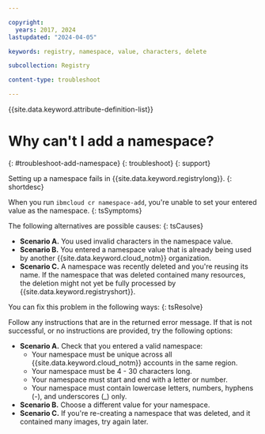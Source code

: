 ```yaml
---

copyright:
  years: 2017, 2024
lastupdated: "2024-04-05"

keywords: registry, namespace, value, characters, delete

subcollection: Registry

content-type: troubleshoot

---
```


{{site.data.keyword.attribute-definition-list}}

# Why can't I add a namespace?
{: #troubleshoot-add-namespace}
{: troubleshoot}
{: support}

Setting up a namespace fails in {{site.data.keyword.registrylong}}.
{: shortdesc}

When you run `ibmcloud cr namespace-add`, you're unable to set your entered value as the namespace.
{: tsSymptoms}

The following alternatives are possible causes:
{: tsCauses}

- **Scenario A.** You used invalid characters in the namespace value.
- **Scenario B.** You entered a namespace value that is already being used by another {{site.data.keyword.cloud_notm}} organization.
- **Scenario C.** A namespace was recently deleted and you're reusing its name. If the namespace that was deleted contained many resources, the deletion might not yet be fully processed by {{site.data.keyword.registryshort}}.


You can fix this problem in the following ways:
{: tsResolve}

Follow any instructions that are in the returned error message. If that is not successful, or no instructions are provided, try the following options:

- **Scenario A.** Check that you entered a valid namespace:
    - Your namespace must be unique across all {{site.data.keyword.cloud_notm}} accounts in the same region.
    - Your namespace must be 4 - 30 characters long.
    - Your namespace must start and end with a letter or number.
    - Your namespace must contain lowercase letters, numbers, hyphens (-), and underscores (_) only.
- **Scenario B.** Choose a different value for your namespace.
- **Scenario C.** If you're re-creating a namespace that was deleted, and it contained many images, try again later.
